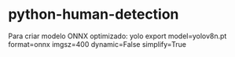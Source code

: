 # python-human-detection
Para criar modelo ONNX optimizado: yolo export model=yolov8n.pt format=onnx imgsz=400 dynamic=False simplify=True
